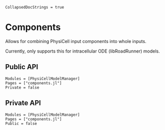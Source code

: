 ```@meta
CollapsedDocStrings = true
```

# Components

Allows for combining PhysiCell input components into whole inputs.

Currently, only supports this for intracellular ODE (libRoadRunner) models.

## Public API
```@autodocs
Modules = [PhysiCellModelManager]
Pages = ["components.jl"]
Private = false
```

## Private API
```@autodocs
Modules = [PhysiCellModelManager]
Pages = ["components.jl"]
Public = false
```